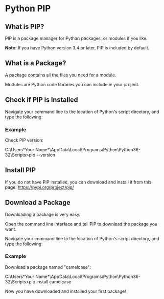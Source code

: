 
Python PIP
==========


What is PIP?
------------


PIP is a package manager for Python packages, or modules if you like.



**Note:** If you have Python version 3.4 or later, PIP is included by default.



What is a Package?
------------------


A package contains all the files you need for a module.


Modules are Python code libraries you can include in your project.


Check if PIP is Installed
-------------------------


Navigate your command line to the location of Python's script directory, and type the following:



### Example


Check PIP version:



C:\Users\*Your Name*\AppData\Local\Programs\Python\Python36-32\Scripts>pip --version


Install PIP
-----------


If you do not have PIP installed, you can download and install it from this page:
<https://pypi.org/project/pip/>



Download a Package
------------------


Downloading a package is very easy.


Open the command line interface and tell PIP to download the package you 
want.


Navigate your command line to the location of Python's script directory, and type the following:



### Example


Download a package named "camelcase":



C:\Users\*Your Name*\AppData\Local\Programs\Python\Python36-32\Scripts>pip 
 install camelcase

Now you have downloaded and installed your first package!


